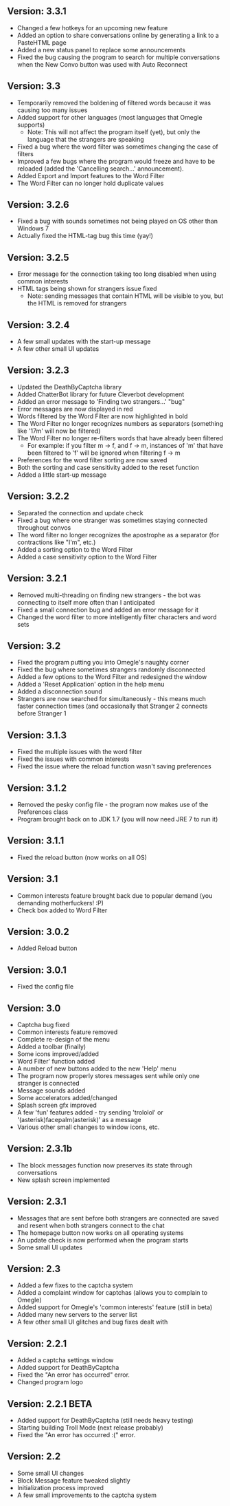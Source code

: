 ## Version: 3.3.1 ##
  * Changed a few hotkeys for an upcoming new feature
  * Added an option to share conversations online by generating a link to a PasteHTML page
  * Added a new status panel to replace some announcements
  * Fixed the bug causing the program to search for multiple conversations when the New Convo button was used with Auto Reconnect

## Version: 3.3 ##
  * Temporarily removed the boldening of filtered words because it was causing too many issues
  * Added support for other languages (most languages that Omegle supports)
    * Note: This will not affect the program itself (yet), but only the language that the strangers are speaking
  * Fixed a bug where the word filter was sometimes changing the case of filters
  * Improved a few bugs where the program would freeze and have to be reloaded (added the 'Cancelling search...' announcement).
  * Added Export and Import features to the Word Filter
  * The Word Filter can no longer hold duplicate values

## Version: 3.2.6 ##
  * Fixed a bug with sounds sometimes not being played on OS other than Windows 7
  * Actually fixed the HTML-tag bug this time (yay!)

## Version: 3.2.5 ##
  * Error message for the connection taking too long disabled when using common interests
  * HTML tags being shown for strangers issue fixed
    * Note: sending messages that contain HTML will be visible to you, but the HTML is removed for strangers

## Version: 3.2.4 ##
  * A few small updates with the start-up message
  * A few other small UI updates

## Version: 3.2.3 ##
  * Updated the DeathByCaptcha library
  * Added ChatterBot library for future Cleverbot development
  * Added an error message to 'Finding two strangers...' "bug"
  * Error messages are now displayed in red
  * Words filtered by the Word Filter are now highlighted in bold
  * The Word Filter no longer recognizes numbers as separators (something like '17m' will now be filtered)
  * The Word Filter no longer re-filters words that have already been filtered
    * For example: if you filter m -> f, and f -> m, instances of 'm' that have been filtered to 'f' will be ignored when filtering f -> m
  * Preferences for the word filter sorting are now saved
  * Both the sorting and case sensitivity added to the reset function
  * Added a little start-up message

## Version: 3.2.2 ##
  * Separated the connection and update check
  * Fixed a bug where one stranger was sometimes staying connected throughout convos
  * The word filter no longer recognizes the apostrophe as a separator (for contractions like "I'm", etc.)
  * Added a sorting option to the Word Filter
  * Added a case sensitivity option to the Word Filter

## Version: 3.2.1 ##
  * Removed multi-threading on finding new strangers - the bot was connecting to itself more often than I anticipated
  * Fixed a small connection bug and added an error message for it
  * Changed the word filter to more intelligently filter characters and word sets

## Version: 3.2 ##
  * Fixed the program putting you into Omegle's naughty corner
  * Fixed the bug where sometimes strangers randomly disconnected
  * Added a few options to the Word Filter and redesigned the window
  * Added a 'Reset Application' option in the help menu
  * Added a disconnection sound
  * Strangers are now searched for simultaneously - this means much faster connection times (and occasionally that Stranger 2 connects before Stranger 1

## Version: 3.1.3 ##
  * Fixed the multiple issues with the word filter
  * Fixed the issues with common interests
  * Fixed the issue where the reload function wasn't saving preferences

## Version: 3.1.2 ##
  * Removed the pesky config file - the program now makes use of the Preferences class
  * Program brought back on to JDK 1.7 (you will now need JRE 7 to run it)

## Version: 3.1.1 ##
  * Fixed the reload button (now works on all OS)

## Version: 3.1 ##
  * Common interests feature brought back due to popular demand (you demanding motherfuckers! :P)
  * Check box added to Word Filter

## Version: 3.0.2 ##
  * Added Reload button

## Version: 3.0.1 ##
  * Fixed the config file

## Version: 3.0 ##
  * Captcha bug fixed
  * Common interests feature removed
  * Complete re-design of the menu
  * Added a toolbar (finally)
  * Some icons improved/added
  * Word Filter' function added
  * A number of new buttons added to the new 'Help' menu
  * The program now properly stores messages sent while only one stranger is connected
  * Message sounds added
  * Some accelerators added/changed
  * Splash screen gfx improved
  * A few 'fun' features added - try sending 'trololol' or '(asterisk)facepalm(asterisk)' as a message
  * Various other small changes to window icons, etc.

## Version: 2.3.1b ##
  * The block messages function now preserves its state through conversations
  * New splash screen implemented

## Version: 2.3.1 ##
  * Messages that are sent before both strangers are connected are saved and resent when both strangers connect to the chat
  * The homepage button now works on all operating systems
  * An update check is now performed when the program starts
  * Some small UI updates

## Version: 2.3 ##
  * Added a few fixes to the captcha system
  * Added a complaint window for captchas (allows you to complain to Omegle)
  * Added support for Omegle's 'common interests' feature (still in beta)
  * Added many new servers to the server list
  * A few other small UI glitches and bug fixes dealt with

## Version: 2.2.1 ##
  * Added a captcha settings window
  * Added support for DeathByCaptcha
  * Fixed the "An error has occurred" error.
  * Changed program logo

## Version: 2.2.1 BETA ##
  * Added support for DeathByCaptcha (still needs heavy testing)
  * Starting building Troll Mode (next release probably)
  * Fixed the "An error has occurred :(" error.

## Version: 2.2 ##
  * Some small UI changes
  * Block Message feature tweaked slightly
  * Initialization process improved
  * A few small improvements to the captcha system